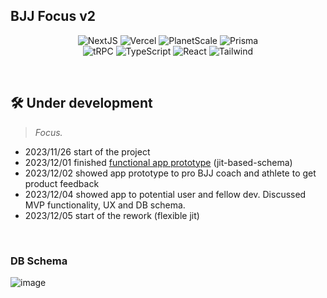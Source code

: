 ## BJJ Focus v2

<p align="center">
  <img alt="NextJS" src="https://img.shields.io/badge/-Nextjs-000000?style=for-the-badge&logo=Next.JS&logoColor=white" />
  <img alt="Vercel" src="https://img.shields.io/badge/-Vercel-000000?style=for-the-badge&logo=vercel&logoColor=white" />
  <img alt="PlanetScale" src="https://img.shields.io/badge/-Planetscale-000000?style=for-the-badge&logo=Planetscale&logoColor=white" />
  <img alt="Prisma" src="https://img.shields.io/badge/-Prisma-5a67d8?style=for-the-badge&logo=Prisma&logoColor=white" />
  <br>
  <img alt="tRPC" src="https://img.shields.io/badge/-tRPC-398ccb?style=for-the-badge&logo=tRPC&logoColor=white" />
  <img alt="TypeScript" src="https://img.shields.io/badge/-TypeScript-2875c3?style=for-the-badge&logo=typescript&logoColor=white" />
  <img alt="React" src="https://img.shields.io/badge/-React-0088CC?style=for-the-badge&logo=react&logoColor=white" />
  <img alt="Tailwind" src="https://img.shields.io/badge/-Tailwind-499fc4?style=for-the-badge&logo=tailwindcss&logoColor=white" />
</p>
<br>

## 🛠️ Under development ##
> _Focus._
- 2023/11/26 start of the project
- 2023/12/01 finished [functional app prototype](https://github.com/lospoy/bjj-focus-v2/issues/4) (jit-based-schema)
- 2023/12/02 showed app prototype to pro BJJ coach and athlete to get product feedback
- 2023/12/04 showed app to potential user and fellow dev. Discussed MVP functionality, UX and DB schema.
- 2023/12/05 start of the rework (flexible jit)
<br>

### DB Schema
![image]()


